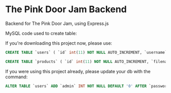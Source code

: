 # The Pink Door Jam Backend
Backend for The Pink Door Jam, using Express.js


MySQL code used to create table:

If you're downloading this project now, please use:

~~~~sql
CREATE TABLE `users` ( `id` int(11) NOT NULL AUTO_INCREMENT, `username` varchar(255) NOT NULL, `email` varchar(255) NOT NULL, `password` varchar(255) NOT NULL, `admin` int(11) NOT NULL DEFAULT '0', PRIMARY KEY (id) ) ENGINE=InnoDB DEFAULT CHARSET=utf8mb4

CREATE TABLE `products` ( `id` int(11) NOT NULL AUTO_INCREMENT, `filename` varchar(255) NOT NULL, `title` varchar(255) NOT NULL, `description` varchar(255) NOT NULL, `like_user_id` varchar(255), `enabled` int(11) NOT NULL, PRIMARY KEY (id) ) ENGINE=InnoDB DEFAULT CHARSET=utf8mb4
~~~~

If you were using this project already, please update your db with the command:
~~~~sql
ALTER TABLE `users` ADD `admin` INT NOT NULL DEFAULT '0' AFTER `password`;
~~~~
